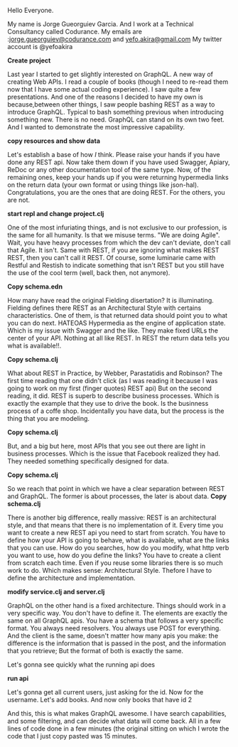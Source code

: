 Hello Everyone.

My name is Jorge Gueorguiev Garcia. And I work at a Technical Consultancy called Codurance. My emails are :jorge.gueorguiev@codurance.com and yefo.akira@gmail.com My twitter account is @yefoakira

**Create project**

Last year I started to get slightly interested on GraphQL. A new way of creating Web APIs. I read a couple of books (though I need to re-read them now that I have some actual coding experience). I saw quite a few presentations. And one of the reasons I decided to have my own is because,between other things, I saw people bashing REST as a way to introduce GraphQL. Typical to bash something previous when introducing something new. There is no need. GraphQL can stand on its own two feet. And I wanted to demonstrate the most impressive capability.

**copy resources and show data**

Let's establish a base of how *I* think. Please raise your hands if you have done any REST api. Now take them down if you have used Swagger, Apiary, ReDoc or any other documentation tool of the same type. Now, of the remaining ones, keep your hands up if you were returning hypermedia links on the return data (your own format or using things like json-hal). Congratulations, you are the ones that are doing REST. For the others, you are not.

**start repl and change project.clj**

One of the most infuriating things, and is not exclusive to our profession, is the same for all humanity. Is that we misuse terms. "We are doing Agile". Wait, you have heavy processes from which the dev can't deviate, don't call that Agile. It isn't. Same with REST, if you are ignoring what makes REST REST, then you can't call it REST. Of course, some luminarie came with Restful and Restish to indicate something that isn't REST but you still have the use of the cool term (well, back then, not anymore).

**Copy schema.edn**

How many have read the original Fielding disertation? It is illuminating. Fielding defines there REST as an Architectural Style with certains characteristics. One of them, is that returned data should point you to what you can do next. HATEOAS Hypermedia as the engine of application state.  Which is my issue with Swagger and the like. They make fixed URLs the center of your API. Nothing at all like REST. In REST the return data tells you what is available!!.

**Copy schema.clj**

What about REST in Practice, by Webber, Parastatidis and Robinson? The first time reading that one didn't click (as I was reading it because I was going to work on my first (finger quotes) REST api) But on the second reading, it did. REST is superb to describe business processes. Which is exactly the example that they use to drive the book. Is the businness process of a coffe shop. Incidentally you have data, but the process is the thing that you are modeling.

**Copy schema.clj**

But, and a big but here, most APIs that you see out there are light in business processes. Which is the issue that Facebook realized they had. They needed something specifically designed for data.

**Copy schema.clj**

So we reach that point in which we have a clear separation between REST and GraphQL. The former is about processes, the later is about data.
**Copy schema.clj**

There is another big difference, really massive: REST is an architectural style, and that means that there is no implementation of it. Every time you want to create a new REST api you need to start from scratch. You have to define how your API is going to behave, what is available, what are the links that you can use. How do you searches, how do you modify, what http verb you want to use, how do you define the links? You have to create a client from scratch each time. Even if you reuse some libraries there is so much work to do. Which makes sense: Architectural Style. Thefore I have to define the architecture and implementation.

**modify service.clj and server.clj**

GraphQL on the other hand is a fixed architecture. Things should work in a very specific way. You don't have to define it. The elements are exactly the same on all GraphQL apis. You have a schema that follows a very specific format. You always need resolvers. You always use POST for everything. And the client is the same, doesn't matter how many apis you make: the difference is the information that is passed in the post, and the information that you retrieve; But the format of both is exactly the same.

Let's gonna see quickly what the running api does

**run api**

Let's gonna get all current users, just asking for the id. Now for the username. Let's add books. And now only books that have id 2

And this, this is what makes GraphQL awesome. I  have search capabilities, and some filtering, and can decide what data will come back. All in a few lines of code done in a few minutes (the original sitting on which I wrote the code that I just copy pasted was 15 minutes.


